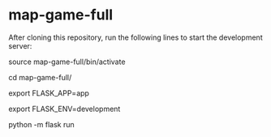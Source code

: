 # map-game-full

After cloning this repository, run the following lines to start the development server:

source map-game-full/bin/activate

cd map-game-full/

export FLASK_APP=app

export FLASK_ENV=development

python -m flask run


